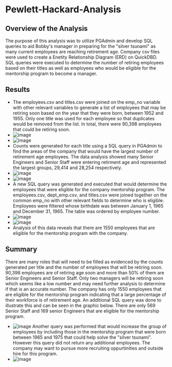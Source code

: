 # Pewlett-Hackard-Analysis

## Overview of the Analysis
The purpose of this analysis was to utilize PGAdmin and develop SQL queries to aid Bobby's manager in preparing for the "silver tsunami" as many current employees are reaching retirement age.  Company csv files were used to create a Enetity Relationship Diagram (ERD) on QuickDBD.  SQL queries were executed to determine the number of retiring employees based on their titles as well as employees who would be eligible for the mentorship program to become a manager.

## Results
  - The employees.csv and titles.csv were joined on the emp_no variable with other relevant variables to generate a list of employees that may be retiring soon based on the year that they were born, between 1952 and 1955.  Only one title was used for each employee so that duplicates would be removed from the list.  In total, there were 90,398 employees that could be retiring soon.
  - ![image](https://user-images.githubusercontent.com/88444529/137638784-509bafa9-dcfc-43c8-8cfa-ddc98c489bb7.png)
  - ![image](https://user-images.githubusercontent.com/88444529/137638809-b4f7ff71-cff0-4140-8f1d-d7149dfc4557.png)
  - Counts were generated for each title using a SQL query in PGAdmin to find the areas of the company that would have the largest number of retirement age employees.  The data analysis showed many Senior Engineers and Senior Staff were entering retirment age and represented the largest groups, 29,414 and 28,254 respectively.
  - ![image](https://user-images.githubusercontent.com/88444529/137639033-a76ced30-0049-4b45-97dc-3e8e7a3f2093.png)
  - ![image](https://user-images.githubusercontent.com/88444529/137639060-aaf02570-8da3-461a-8a8b-aa72da9889e9.png)
  - A new SQL query was generated and executed that would determine the employees that were eligible for the company mentorship program.  The employees.csv, dept_emp.csv, and titles.csv were joined together on the common emp_no with other relevant fields to determine who is eligible.  Employees were filtered whose birthdate was between January 1, 1965 and December 31, 1965.  The table was ordered by employee number.  
  - ![image](https://user-images.githubusercontent.com/88444529/137639171-74e8b51c-6d7a-4f12-b985-17e51f6f7c2f.png)
  - ![image](https://user-images.githubusercontent.com/88444529/137639194-e6f8009a-9540-41a4-bf55-466865619c57.png)
  - Analysis of this data reveals that there are 1550 employees that are eligible for the mentorship program with the company.  

## Summary
There are many roles that will need to be filled as evidenced by the counts generated per title and the number of employees that will be retiring soon.  90,398 employees are of retiring age soon and more than 50% of them are Senior Engineers and Senior Staff.  Only two managers will be retiring soon which seems like a low number and may need further analysis to determine if that is an accurate number.  The company has only 1550 employees that are eligible for the mentorship program indicating that a large percentage of their workforce is of retirement age. An additional SQL query was done to illustrate this and can be seen in the graphic below.  There are only 569 Senior Staff and 169 senior Engineers that are eligible for the mentorship program.   
  - ![image](https://user-images.githubusercontent.com/88444529/137639472-94e62c11-6e5a-41b8-bf4f-c38dc16bf881.png)
Another query was performed that would increase the group of employees by including those in the mentorship program that were born between 1965 and 1975 that could help solve the "silver tsunami".  However this query did not return any additional employees.  The company may want to pursue more recruiting oppurtinities and outside hire for this program.
  - ![image](https://user-images.githubusercontent.com/88444529/137639666-c18a1553-b80f-4949-8c7b-0cc1a5c2de35.png)
